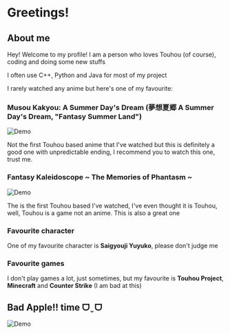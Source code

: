 
# Greetings!

## About me
Hey! Welcome to my profile! I am a person who loves Touhou (of course), coding and doing some new stuffs

I often use C++, Python and Java for most of my project

I rarely watched any anime but here's one of my favourite:

### Musou Kakyou: A Summer Day's Dream (夢想夏郷 A Summer Day's Dream, "Fantasy Summer Land")

![Demo](https://naokip.wordpress.com/wp-content/uploads/2021/12/1640176649212.png?w=1200)

Not the first Touhou based anime that I've watched but this is definitely a good one with unpredictable ending, I recommend you to watch this one, trust me.

### Fantasy Kaleidoscope ~ The Memories of Phantasm ~

![Demo](https://external-content.duckduckgo.com/iu/?u=https%3A%2F%2Fi.ytimg.com%2Fvi%2FlbEQjW41li4%2Fmaxresdefault.jpg&f=1&nofb=1&ipt=4ee4aa925b6258dea5ebb50ab61f3725090a55457c8ef6ccb20d09d70024e6d0)

The is the first Touhou based I've watched, I've even thought it is Touhou, well, Touhou is a game not an anime. This is also a great one

### Favourite character

One of my favourite character is **Saigyouji Yuyuko**, please don't judge me

### Favourite games

I don't play games a lot, just sometimes, but my favourite is **Touhou Project**, **Minecraft** and **Counter Strike** (I am bad at this)

## Bad Apple!! time ᗜˬᗜ
![Demo](https://i.imgur.com/tde5nE8.gif)

